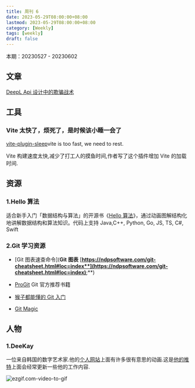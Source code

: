 ```yaml
---
title: 周刊 6
date: 2023-05-29T08:00:00+08:00
lastmod: 2023-05-29T08:00:00+08:00
category: [Weekly]
tags: [weekly]
draft: false
---
```


本期：20230527 - 20230602

## 文章

[DeepL Api 设计中的欺骗战术](https://zu1k.com/posts/thinking/deception-tactics-in-deepl-api-design/)

## 工具

### Vite 太快了，烦死了，是时候该小睡一会了

[vite-plugin-sleep](https://github.com/IndexXuan/vite-plugin-sleep)vite is too fast, we need to rest.

Vite 构建速度太快,减少了打工人的摸鱼时间,作者写了这个插件增加 Vite 的加载时间.

## 资源

### 1.Hello 算法

适合新手入门「数据结构与算法」的开源书《[Hello 算法](https://www.hello-algo.com/)》，通过动画图解结构化地讲解数据结构和算法知识。代码上支持 Java,C++, Python, Go, JS, TS, C#, Swift

### 2.Git 学习资源

- [Git 图表速查命令](**Git** **图表** [**https://ndpsoftware.com/git-cheatsheet.html#loc=index**](https://ndpsoftware.com/git-cheatsheet.html#loc=index)**;**)

- [ProGit](https://git-scm.com/book/zh/v2) Git 官方推荐书籍

- [猴子都能懂的 Git 入门](https://backlog.com/git-tutorial/cn)

- [Git Magic](http://www-cs-students.stanford.edu/~blynn/gitmagic/intl/zh_cn/)

## 人物

### 1.DeeKay

一位来自韩国的数字艺术家.他的[个人网站](https://deekaykwon.com/)上面有许多很有意思的动画.这是[他的推特](https://twitter.com/deekaymotion)上面会经常更新一些他的工作内容.

![ezgif.com-video-to-gif](./index.assets/ezgif.com-video-to-gif.gif)
